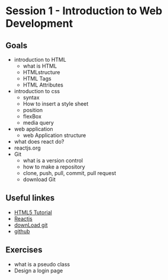 # Session 1 - Introduction to Web Development

## Goals
- introduction to HTML
	- what is HTML
	- HTMLstructure
	- HTML Tags
  	- HTML Attributes
- introduction to css
 	- syntax
  	- How to insert a style sheet
	- position
	- flexBox
	- media query
- web application
	- web Application structure
- what does react do?
- reactjs.org
- Git
	- what is a version control
	- how to make a repository
	- clone, push, pull, commit, pull request
	- download Git

## Useful linkes
- [HTML5 Tutorial](https://www.w3schools.com/html/default.asp)
- [Reactjs](https://reactjs.org)
- [downLoad git](https://git-scm.com/downloads)
- [github](https://github.com)

## Exercises
- what is a pseudo class
- Design a login page
